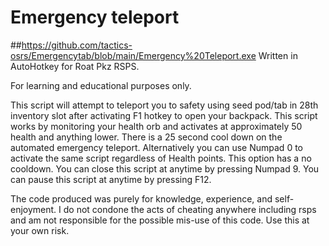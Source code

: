 # Emergency teleport
##https://github.com/tactics-osrs/Emergencytab/blob/main/Emergency%20Teleport.exe
Written in AutoHotkey for Roat Pkz RSPS.

For learning and educational purposes only.




This script will attempt to teleport you to safety using seed pod/tab in 28th inventory slot after activating F1 hotkey to open your backpack.
This script works by monitoring your health orb and activates at approximately 50 health and anything lower. 
There is a 25 second cool down on the automated emergency teleport.
Alternatively you can use Numpad 0 to activate the same script regardless of Health points.
This option has a no cooldown.
You can close this script at anytime by pressing Numpad 9.
You can pause this script at anytime by pressing F12.









The code produced was purely for knowledge, experience, and self-enjoyment. I do not condone the acts of cheating anywhere including rsps and am not responsible for the possible mis-use of this code.
Use this at your own risk.
